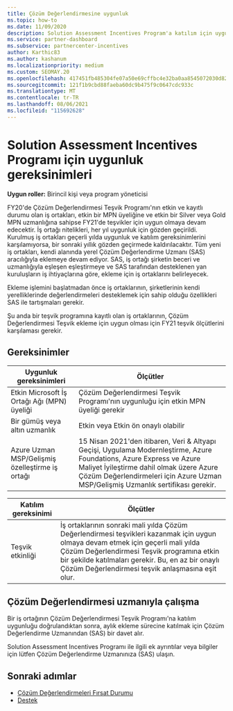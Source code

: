 ```yaml
---
title: Çözüm Değerlendirmesine uygunluk
ms.topic: how-to
ms.date: 11/09/2020
description: Solution Assessment Incentives Program'a katılım için uygunluk gereksinimlerini denetlemeyi öğrenin.
ms.service: partner-dashboard
ms.subservice: partnercenter-incentives
author: Karthic83
ms.author: kashanum
ms.localizationpriority: medium
ms.custom: SEOMAY.20
ms.openlocfilehash: 417451fb485304fe07a50e69cffbc4e32ba0aa8545072030d823ba75b66c67ee
ms.sourcegitcommit: 121f1b9cbd88faeba60dc9b475f9c0647cdc933c
ms.translationtype: MT
ms.contentlocale: tr-TR
ms.lasthandoff: 08/06/2021
ms.locfileid: "115692628"
---
```

# <a name="eligibility-requirements-for-the-solution-assessment-incentives-program"></a>Solution Assessment Incentives Programı için uygunluk gereksinimleri

**Uygun roller:** Birincil kişi veya program yöneticisi

FY20'de Çözüm Değerlendirmesi Teşvik Programı'nın etkin ve kayıtlı durumu olan iş ortakları, etkin bir MPN üyeliğine ve etkin bir Silver veya Gold MPN uzmanlığına sahipse FY21'de teşvikler için uygun olmaya devam edecektir. İş ortağı nitelikleri, her yıl uygunluk için gözden geçirildi. Kurulmuş iş ortakları geçerli yılda uygunluk ve katılım gereksinimlerini karşılamıyorsa, bir sonraki yıllık gözden geçirmede kaldırılacaktır. Tüm yeni iş ortakları, kendi alanında yerel Çözüm Değerlendirme Uzmanı (SAS) aracılığıyla eklemeye devam ediyor. SAS, iş ortağı şirketin beceri ve uzmanlığıyla eşleşen eşleştirmeye ve SAS tarafından desteklenen yan kuruluşların iş ihtiyaçlarına göre, ekleme için iş ortaklarını belirleyecek.

Ekleme işlemini başlatmadan önce iş ortaklarının, şirketlerinin kendi yerelliklerinde değerlendirmeleri desteklemek için sahip olduğu özellikleri SAS ile tartışmaları gerekir.

Şu anda bir teşvik programına kayıtlı olan iş ortaklarının, Çözüm Değerlendirmesi Teşvik ekleme için uygun olması için FY21 teşvik ölçütlerini karşılaması gerekir.

## <a name="requirements"></a>Gereksinimler

|**Uygunluk gereksinimleri**|**Ölçütler**|
|-----------------------|------------------|
|Etkin Microsoft İş Ortağı Ağı (MPN) üyeliği|Çözüm Değerlendirmesi Teşvik Programı'nın uygunluğu için etkin MPN üyeliği gerekir|
|Bir gümüş veya altın uzmanlık|Etkin veya Etkin ön onaylı olabilir|
|Azure Uzman MSP/Gelişmiş özelleştirme iş ortağı|15 Nisan 2021'den itibaren, Veri & Altyapı Geçişi, Uygulama Modernleştirme, Azure Foundations, Azure Express ve Azure Maliyet İyileştirme dahil olmak üzere Azure Çözüm Değerlendirmeleri için Azure Uzman MSP/Gelişmiş Uzmanlık sertifikası gerekir.|

|**Katılım gereksinimi**|**Ölçütler**|
|-------------------------|-------------------------------------|
|Teşvik etkinliği|İş ortaklarının sonraki mali yılda Çözüm Değerlendirmesi teşvikleri kazanmak için uygun olmaya devam etmek için geçerli mali yılda Çözüm Değerlendirmesi Teşvik programına etkin bir şekilde katılmaları gerekir. Bu, en az bir onaylı Çözüm Değerlendirmesi teşvik anlaşmasına eşit olur.|

## <a name="work-with-solution-assessment-specialist"></a>Çözüm Değerlendirmesi uzmanıyla çalışma

Bir iş ortağının Çözüm Değerlendirmesi Teşvik Programı'na katılım uygunluğu doğrulandıktan sonra, aylık ekleme sürecine katılmak için Çözüm Değerlendirme Uzmanından (SAS) bir davet alır.

Solution Assessment Incentives Programı ile ilgili ek ayrıntılar veya bilgiler için lütfen Çözüm Değerlendirme Uzmanınıza (SAS) ulaşın.

## <a name="next-steps"></a>Sonraki adımlar

- [Çözüm Değerlendirmeleri Fırsat Durumu](chip-solution-assessment.md)
- [Destek](report-problems-with-partner-center.md)









